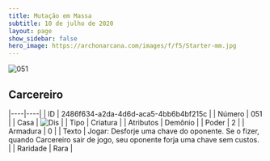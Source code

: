 ```yaml
---
title: Mutação em Massa
subtitle: 10 de julho de 2020
layout: page
show_sidebar: false
hero_image: https://archonarcana.com/images/f/f5/Starter-mm.jpg
---
```


![051](https://cdn.keyforgegame.com/media/card_front/pt/479_051_G96F3F232VCG_pt.png)

## Carcereiro

|----|----|
| ID | 2486f634-a2da-4d6d-aca5-4bb6b4bf215c |
| Número | 051 |
| Casa | ![Dis](https://archonarcana.com/images/thumb/e/e8/Dis.png/22px-Dis.png "Dis") |
| Tipo | Criatura |
| Atributos | Demônio |
| Poder | 2 |
| Armadura | 0 |
| Texto | Jogar: Desforje uma chave do oponente. Se o fizer, quando Carcereiro sair de jogo, seu oponente forja uma chave sem custos. |
| Raridade | Rara |
